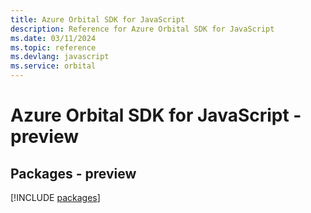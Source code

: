 ```yaml
---
title: Azure Orbital SDK for JavaScript
description: Reference for Azure Orbital SDK for JavaScript
ms.date: 03/11/2024
ms.topic: reference
ms.devlang: javascript
ms.service: orbital
---
```

# Azure Orbital SDK for JavaScript - preview
## Packages - preview
[!INCLUDE [packages](orbital-index.md)]